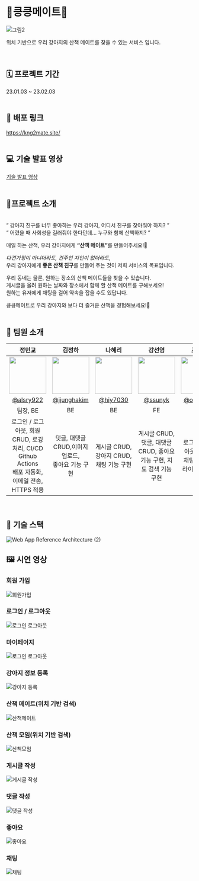 # 🐾킁킁메이트🐾
![그림2](https://user-images.githubusercontent.com/111368350/215993863-a6600c9d-1b91-4827-99cf-74aac6c0abfa.png)

위치 기반으로 우리 강아지의 산책 메이트를 찾을 수 있는 서비스 입니다.

<br>

## 🗓️ 프로젝트 기간
23.01.03 ~ 23.02.03
<br><br>
## 🔗 배포 링크 
https://kng2mate.site/
<br><br>
## 💻 기술 발표 영상
[기술 발표 영상](https://www.youtube.com/watch?v=pJ8S_4A29_I&feature=youtu.be)
<br><br>

## 🐾프로젝트 소개
<br>
“ 강아지 친구를 너무 좋아하는 우리 강아지, 어디서 친구를 찾아줘야 하지? ”<br>“ 어렸을 때 사회성을 길러줘야 한다던데… 누구와 함께 산책하지? ”</br>


매일 하는 산책, 우리 강아지에게 <b>“산책 메이트”</b>를 만들어주세요!🦮

<i>다견가정이 아니더라도, 견주인 지인이 없더라도,</i>
<br>우리 강아지에게 <b>좋은 산책 친구</b>를 만들어 주는 것이 저희 서비스의 목표입니다.</br>

우리 동네는 물론, 원하는 장소의 산책 메이트들을 찾을 수 있습니다.
<br>게시글을 올려 원하는 날짜와 장소에서 함께 할 산책 메이트를 구해보세요!
<br>원하는 유저에게 채팅을 걸어 약속을 잡을 수도 있답니다.</br>

킁킁메이트로 우리 강아지와 보다 더 즐거운 산책을 경험해보세요!🐾
<br><br>
## 🐶 팀원 소개
|정민교|김정하|나혜리|강선영|조규성|채예린|
|:--------------------:|:--------------------:|:--------------------:|:--------------------:|:--------------------:|:--------------------:|
|<img src = "https://user-images.githubusercontent.com/111368350/215995863-27e3130e-44eb-45e2-bc84-aca4b67d05e8.png" width = "100" height = "100">|<img src = "https://user-images.githubusercontent.com/111368350/215995851-9273a457-684d-4f13-b8dd-0365a2ed6152.png" width = "100" height = "100">|<img src = "https://user-images.githubusercontent.com/111368350/215995858-efc0cdb2-5c36-4a71-8de5-ba5aa5e90d98.png" width = "100" height = "100">|<img src = "https://user-images.githubusercontent.com/111368350/215995869-ac50dedb-4910-485e-aa41-fc6a733004c8.jpg" width = "100" height = "100">|<img src = "https://user-images.githubusercontent.com/111368350/215995860-5bc7e944-8a8e-469a-8ab5-f9934a0dc352.png" width = "100" height = "100">|<img src = "https://user-images.githubusercontent.com/111368350/216020113-0a6401ee-2080-46b4-a5eb-5b09c3879451.jpeg" width = "100" height = "100">|
|[@alsry922](https://github.com/alsry922)|[@jjunghakim](https://github.com/jjunghakim)|[@hiy7030](https://github.com/hiy7030)|[@ssunyk](https://github.com/ssunyk)|[@operat04](https://github.com/operat04)|[@chyerin802](https://github.com/chyerin802)|
|팀장, BE|BE|BE|FE|FE|FE|
|로그인 / 로그아웃, 회원 CRUD, 로깅 처리, CI/CD Github Actions<br> 배포 자동화, 이메일 전송, HTTPS 적용|댓글, 대댓글 CRUD,이미지 업로드,<br> 좋아요 기능 구현|게시글 CRUD, 강아지  CRUD, 채팅 기능 구현|게시글 CRUD, 댓글, 대댓글 CRUD, 좋아요 기능 구현, 지도 검색 기능 구현|로그인 / 로그아웃, 실시간 채팅 구현, 클라이언트 배포|회원 CRUD, 강아지 CRUD, 이미지 업로드, 동 주소 검색 기능|





<br>

## 🔧 기술 스택
  
![Web App Reference Architecture (2)](https://user-images.githubusercontent.com/111368350/216022523-de2d9d2e-4b35-4a9c-9003-ca562e9d587c.png)

## 🖼️ 시연 영상
  
### 회원 가입

![회원가입](https://user-images.githubusercontent.com/67780354/215999285-d8bc5171-6d53-4178-9920-7c72fc614d34.gif)

### 로그인 / 로그아웃

![로그인 로그아웃](https://user-images.githubusercontent.com/67780354/215999439-e2bda0e8-7f1e-4c08-932e-a11ba1db8127.gif)

### 마이페이지

![로그인 로그아웃](https://user-images.githubusercontent.com/67780354/215999508-c4837b2d-e2d1-46b8-9c75-c19fcaf4200d.gif)

### 강아지 정보 등록

![강아지 등록](https://user-images.githubusercontent.com/67780354/216001711-d9ca767b-f69b-4b53-937e-a1effb647d01.gif)

### 산책 메이트(위치 기반 검색)

![산책메이트](https://user-images.githubusercontent.com/67780354/215999597-b87009bc-a948-40d8-8925-1a643d8ea302.gif)

### 산책 모임(위치 기반 검색)

![산책모임](https://user-images.githubusercontent.com/67780354/216001499-6e42df53-04de-4f7b-979f-7e126cee5209.gif)

### 게시글 작성

![게시글 작성](https://user-images.githubusercontent.com/67780354/216002049-b112ca35-d96d-48ce-b5e3-510b52163b32.gif)

### 댓글 작성

![댓글 작성](https://user-images.githubusercontent.com/67780354/216001605-774c0330-cb51-43e8-88da-574f8d963e33.gif)

### 좋아요

![좋아요](https://user-images.githubusercontent.com/67780354/216002394-b1169af3-cf45-4ef9-a8d4-5a0af7e269d9.gif)

### 채팅

![채팅](https://user-images.githubusercontent.com/67780354/216002190-8cf341e0-3420-4ea0-a2b7-3fe776ba1887.gif)

